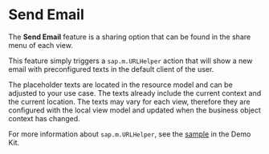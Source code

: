 <!-- loio1d67b621bb32414693578495211f75e3 -->

# Send Email

The **Send Email** feature is a sharing option that can be found in the share menu of each view.

This feature simply triggers a `sap.m.URLHelper` action that will show a new email with preconfigured texts in the default client of the user.

The placeholder texts are located in the resource model and can be adjusted to your use case. The texts already include the current context and the current location. The texts may vary for each view, therefore they are configured with the local view model and updated when the business object context has changed.

For more information about `sap.m.URLHelper`, see the [sample](https://sapui5.hana.ondemand.com/explored.html#/entity/sap.m.UrlHelper/samples) in the Demo Kit.

